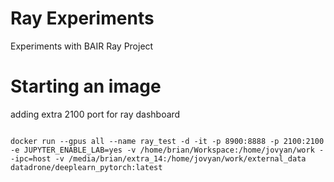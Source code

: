 # Ray Experiments

Experiments with BAIR Ray Project

# Starting an image

adding extra 2100 port for ray dashboard

```{bash}

docker run --gpus all --name ray_test -d -it -p 8900:8888 -p 2100:2100 -e JUPYTER_ENABLE_LAB=yes -v /home/brian/Workspace:/home/jovyan/work --ipc=host -v /media/brian/extra_14:/home/jovyan/work/external_data datadrone/deeplearn_pytorch:latest

```
